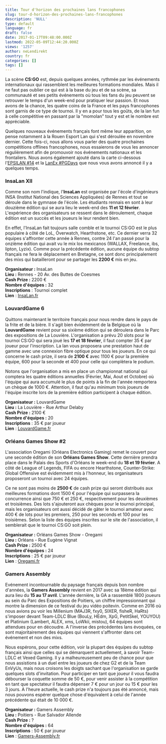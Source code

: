 ```yaml
---
title: Tour d'horizon des prochaines lans francophones
slug: tour-d-horizon-des-prochaines-lans-francophones
description: 'NULL'
type: default
language: fr
draft: false
date: 2017-01-17T09:48:00.000Z
lastmod: 2022-05-09T12:44:20.000Z
views: '1257'
author: neLendirekt
country: fr
categories: []
tags: []
---
```

La scène **CS:GO** est, depuis quelques années, rythmée par les événements internationaux qui rassemblent les meilleures formations mondiales. Mais il ne faut pas oublier ce qui est à la base du jeu et de sa scène, sa communauté et ses petits événements où tous les fans du jeu peuvent se retrouver le temps d'un week-end pour pratiquer leur passion. Et nous avons de la chance, les quatre coins de la France et les pays francophones sont garnis de ce type de tournoi. Il y en a pour tous les goûts, de la lan fun à celle compétitive en passant par la "momolan" tout y est et le nombre est appréciable.

Quelques nouveaux événements français font même leur apparition, on pense notamment à la Rouen Esport Lan qui s'est déroulée en novembre dernier. Cette fois-ci, nous allons vous parler des quatre prochaines compétitions offlines francophones, nous essaierons de vous les annoncer régulièrement afin de promouvoir nos événements nationaux et les frontaliers. Nous avons également ajouté dans la carte ci-dessous l'[EPSILAN #14](https:///flash/search/188) et la [LanEx #PGDays](https:///flash/search/191) que nous vous avons annoncé il y a quelques temps.

### **InsaLan XII**

Comme son nom l'indique, l'**InsaLan** est organisée par l'école d'ingénieurs INSA (Institut National des Sciences Appliquées) de Rennes et tout se déroule dans le gymnase de l'école. Les étudiants rennais en sont à leur douzième édition qui se aura lieu le week-end des **11 et 12 février**. L'expérience des organisateurs se ressent dans le déroulement, chaque édition est un succès et les joueurs le leur rendent bien.

En effet, l'InsaLan fait toujours salle comble et le tournoi CS:GO est le plus populaire à côté de LoL, Overwatch, Hearthstone, etc. Ce dernier verra 32 équipes s'affronter cette année à Rennes, contre 24 l'an passé pour la onzième édition qui avait vu le mix los mexicanos (WALLAX, Freelance, ibs, lipton, Lyzix). Comme pour la précédente édition, aucune équipe du subtop français ne fera le déplacement en Bretagne, ce sont donc principalement des mixs qui batailleront pour se partager les **2200 €** mis en jeu.

**Organisateur :** InsaLan  
**Lieu :** Rennes - 20 Av. des Buttes de Coesmes  
**Cash Prize :** 2200 €  
**Nombre d'équipes :** 32  
**Inscriptions** : Tournoi complet  
**Lien** : [InsaLan.fr](https://www.insalan.fr/)

### **LouvardGame 6**

Quittons maintenant le territoire français pour nous rendre dans le pays de la frite et de la bière. Il s'agit bien évidemment de la Belgique où la **LouvardGame** revient pour sa sixième édition qui se déroulera dans le Parc des expositions de La Louvière. L'organisation a prévu 20 slots pour le tournoi CS:GO qui sera joué les **17 et 18 février**, il faut compter 35 € par joueur pour l'inscription. La lan vous proposera une prestation haut de gamme avec une connexion fibre optique pour tous les joueurs. En ce qui concerne le cash prize, il sera de **2100 €** avec 1100 € pour la première équipe, 600 pour la seconde et 400 pour celle qui complètera le podium.

Notons que l'organisation a mis en place un championnat national qui comptera les quatre éditions annuelles (Février, Mai, Aout et Octobre) où l'équipe qui aura accumulé le plus de points à la fin de l'année remportera un chèque de 1000 €. Attention, il faut qu'au minimum trois joueurs de l'équipe inscrite lors de la première édition participent à chaque édition. 

**Organisateur :** LouvardGame  
**Lieu :** La Louvière - Rue Arthur Delaby  
**Cash Prize :** 2100 €  
**Nombre d'équipes :** 20  
**Inscriptions** : 35 € par joueur  
**Lien** : [LouvardGame.fr](http://www.louvardgame.be/louvardlan/louvardlan-6.htm?lng=fr)

### **Orléans Games Show #2**

L'association Oregami (Orléans Electronics Gaming) remet le couvert pour une seconde édition de son **Orléans Games Show**. Cette dernière prendra place dans le Palais des Sports d'Orléans le week-end du **18 et 19 février**. A côté de League of Legends, FIFA ou encore Hearthstone, Counter-Strike: Global Offensive est évidemment mis à l'honneur, les organisateurs proposeront un tournoi avec 24 équipes.

Ce ne sont pas moins de **2500 €** de cash prize qui seront distribués aux meilleures formations dont 1500 € pour l'équipe qui surpassera la concurrence ainsi que 750 € et 250 €, respectivement pour les deuxièmes et troisièmes. Des lots s'ajouteront aux chèques pour le tournoi principal, mais les organisateurs ont aussi décidé de gâter le tournoi amateur avec 400 € de lots pour les premiers, 250 pour les seconds et 100 pour les troisièmes. Selon la liste des équipes inscrites sur le site de l'association, il semblerait que le tournoi CS:GO soit plein.

**Organisateur :** Orléans Games Show - Oregami  
**Lieu :** Orléans - Rue Eugène Vignat  
**Cash Prize :** 2500 €  
**Nombre d'équipes :** 24  
**Inscriptions** : 25 € par joueur  
**Lien** : [Oregami.fr](http://www.oregami.fr/)

### **Gamers Assembly**

Evénement incontournable du paysage français depuis bon nombre d'années, la **Gamers Assembly** revient en 2017 avec sa 18ème édition qui aura lieu du **15 au 17 avril**. L'année dernière, la GA a rassemblé 1800 joueurs au sein du Parc des Expositions de Poitiers, un chiffre impressionnant qui montre la dimension de ce festival du jeu vidéo poitevin. Comme en 2016 où nous avions pu voir les Millenium (MAJ3R, fxy0, SIXER, fisheR, HaRts) s'imposer devant Team-LDLC Blue (BouLy, HEdm, XpG, PetitSkel, YOUYOU) et Platinium (Lambert, ALEX, xms, LoWkii, mistou), 64 équipes sont attendues pour en découdre. A l'inverse des précédentes lans évoquées, ce sont majoritairement des équipes qui viennent s'affronter dans cet événement et non des mixs.

Nous espérons, pour cette édition, voir la plupart des équipes du subtop français ainsi que celles qui se démarquent actuellement, à savoir Team-LDLC et Vexed Gaming. Il y a malheureusement peu de chance pour que nous assistions à un duel entre les joueurs de chez G2 et de la Team EnVyUs, mais nous croisons les doigts sachant que l'organisation se garde quelques slots d'invitation. Pour participer en tant que joueur il vous faudra débourser la coquette somme de 50 €, pour venir assister à la compétition en tant que spectateur il faudra dépenser 7 € pour un jour ou 15 € pour les 3 jours. A l'heure actuelle, le cash prize n'a toujours pas été annoncé, mais nous pouvons espérer quelque chose d'équivalent à celui de l'année précédente qui était de 10 000 €.

**Organisateur :** Gamers Assembly  
**Lieu :** Poitiers - Rue Salvador Allende  
**Cash Prize :** ?  
**Nombre d'équipes :** 64   
**Inscriptions** : 50 € par joueur  
**Lien** : [Gamers-Assembly.fr](https://www.gamers-assembly.net/fr)
